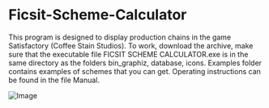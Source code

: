 # Ficsit-Scheme-Calculator
This program is designed to display production chains in the game Satisfactory (Coffee Stain Studios).
To work, download the archive, make sure that the executable file FICSIT SCHEME CALCULATOR.exe is in the same directory as the folders bin_graphiz, database, icons.
Examples folder contains examples of schemes that you can get.
Operating instructions can be found in the file Manual.

![Image](https://github.com/GlukVet/Ficsit-Scheme-Calculator/blob/main/examples/Circuit_board.png)
